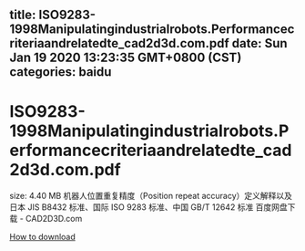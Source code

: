 
title: ISO9283-1998Manipulatingindustrialrobots.Performancecriteriaandrelatedte_cad2d3d.com.pdf
date: Sun Jan 19 2020 13:23:35 GMT+0800 (CST)    
categories: baidu
---

# ISO9283-1998Manipulatingindustrialrobots.Performancecriteriaandrelatedte_cad2d3d.com.pdf
size: 4.40 MB
 机器人位置重复精度（Position repeat accuracy）定义解释以及日本 JIS B8432 标准、国际 ISO 9283 标准、中国 GB/T 12642 标准 百度网盘下载 - CAD2D3D.com
 

[How to download](https://bpcam.bemobtrk.com/go/2ceec3aa-1ca2-46d6-b9ff-aaa5c184517c?jno=998)